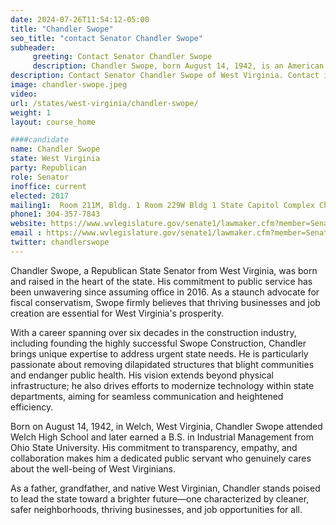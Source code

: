 ```yaml
---
date: 2024-07-26T11:54:12-05:00
title: "Chandler Swope"
seo_title: "contact Senator Chandler Swope"
subheader:
     greeting: Contact Senator Chandler Swope
     description: Chandler Swope, born August 14, 1942, is an American politician from the Republican Party. He serves as a member of the West Virginia State Senate, representing District 6, and has been in office since 2016.
description: Contact Senator Chandler Swope of West Virginia. Contact information for Chandler Swope includes email address, phone number, and mailing address.
image: chandler-swope.jpeg
video:
url: /states/west-virginia/chandler-swope/
weight: 1
layout: course_home

####candidate
name: Chandler Swope
state: West Virginia
party: Republican
role: Senator
inoffice: current
elected: 2017
mailing1:  Room 211M, Bldg. 1 Room 229W Bldg 1 State Capitol Complex Charleston, WV 25305
phone1: 304-357-7843
website: https://www.wvlegislature.gov/senate1/lawmaker.cfm?member=Senator%20Swope/
email : https://www.wvlegislature.gov/senate1/lawmaker.cfm?member=Senator%20Swope/
twitter: chandlerswope
---
```

Chandler Swope, a Republican State Senator from West Virginia, was born and raised in the heart of the state. His commitment to public service has been unwavering since assuming office in 2016. As a staunch advocate for fiscal conservatism, Swope firmly believes that thriving businesses and job creation are essential for West Virginia's prosperity.

With a career spanning over six decades in the construction industry, including founding the highly successful Swope Construction, Chandler brings unique expertise to address urgent state needs. He is particularly passionate about removing dilapidated structures that blight communities and endanger public health. His vision extends beyond physical infrastructure; he also drives efforts to modernize technology within state departments, aiming for seamless communication and heightened efficiency.

Born on August 14, 1942, in Welch, West Virginia, Chandler Swope attended Welch High School and later earned a B.S. in Industrial Management from Ohio State University. His commitment to transparency, empathy, and collaboration makes him a dedicated public servant who genuinely cares about the well-being of West Virginians.

As a father, grandfather, and native West Virginian, Chandler stands poised to lead the state toward a brighter future—one characterized by cleaner, safer neighborhoods, thriving businesses, and job opportunities for all.
